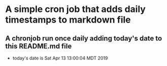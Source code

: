 A simple cron job that adds daily timestamps to markdown file
============================================================
## A chronjob run once daily adding today's date to this README.md file
* today's date is Sat Apr 13 13:00:04 MDT 2019
